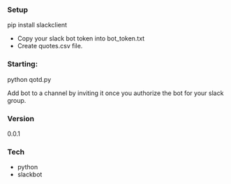 ### Setup
 pip install slackclient
* Copy your slack bot token into bot_token.txt
* Create quotes.csv file.

### Starting:
 python qotd.py

Add bot to a channel by inviting it once you authorize the bot for your slack group.

### Version
0.0.1

### Tech

* python
* slackbot
